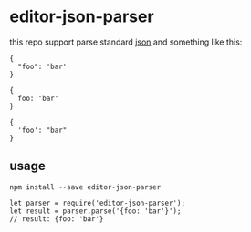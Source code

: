 # editor-json-parser

this repo support parse standard [json](http://json.org/) and something like this:

```
{
  "foo": 'bar'
}

{
  foo: 'bar'
}

{
  'foo': "bar"
}
```
## usage

`npm install --save editor-json-parser`

```
let parser = require('editor-json-parser');
let result = parser.parse('{foo: 'bar'}');
// result: {foo: 'bar'}
```
